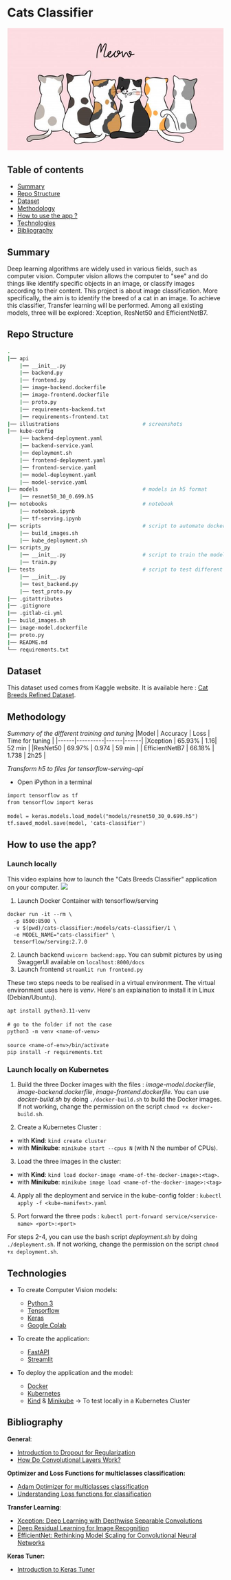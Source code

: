 # Cats Classifier

![image](illustrations/cat_banner_readme.jpg)

## Table of contents

- [Summary](#summary)
- [Repo Structure](#repo-structure)
- [Dataset](#dataset)
- [Methodology](#methodology)
- [How to use the app ?](#how-to-use-the-app)
- [Technologies](#technologies)
- [Bibliography](#bibliography)

## Summary

Deep learning algorithms are widely used in various fields, such as computer vision. Computer vision allows the computer to "see" and do things like identify specific objects in an image, or classify images according to their content.
This project is about image classification. More specifically, the aim is to identify the breed of a cat in an image. To achieve this classifier, Transfer learning will be performed. Among all existing models, three will be explored: Xception, ResNet50 and EfficientNetB7.

## Repo Structure

```bash
.
|── api
    |── __init__.py
    |── backend.py
    |── frontend.py
    |── image-backend.dockerfile
    |── image-frontend.dockerfile
    |── proto.py
    |── requirements-backend.txt
    |── requirements-frontend.txt
|── illustrations                           # screenshots
|── kube-config
    |── backend-deployment.yaml
    |── backend-service.yaml
    |── deployment.sh
    |── frontend-deployment.yaml
    |── frontend-service.yaml
    |── model-deployment.yaml
    |── model-service.yaml
|── models                                  # models in h5 format
    |── resnet50_30_0.699.h5
|── notebooks                               # notebook
    |── notebook.ipynb
    |── tf-serving.ipynb
|── scripts                                 # script to automate docker & Kubernetes
    |── build_images.sh
    |── kube_deployment.sh
|── scripts_py
    |── __init__.py                         # script to train the model
    |── train.py
|── tests                                   # script to test different components
    |── __init__.py
    |── test_backend.py
    |── test_proto.py
|── .gitattributes
|── .gitignore
|── .gitlab-ci.yml
|── build_images.sh
|── image-model.dockerfile
|── proto.py
|── README.md
└── requirements.txt
```

## Dataset

This dataset used comes from Kaggle website. It is available here : [Cat Breeds Refined Dataset](https://www.kaggle.com/datasets/doctrinek/catbreedsrefined-7k).

## Methodology

*Summary of the different training and tuning*
|Model | Accuracy | Loss | Time for tuning |
|------|----------|------|------|
|Xception | 65.93% | 1.16| 52 min |
|ResNet50 | 69.97% | 0.974 | 59 min |
| EfficientNetB7 | 66.18% | 1.738 | 2h25 |


*Transform h5 to files for tensorflow-serving-api*

- Open iPython in a terminal
```
import tensorflow as tf
from tensorflow import keras

model = keras.models.load_model("models/resnet50_30_0.699.h5")
tf.saved_model.save(model, 'cats-classifier')

```

## How to use the app?

### Launch locally

This video explains how to launch the "Cats Breeds Classifier" application on your computer.
[![](http://i3.ytimg.com/vi/Sx3DQ0obns8/hqdefault.jpg)](https://youtu.be/Sx3DQ0obns8)

1) Launch Docker Container with tensorflow/serving
```
docker run -it --rm \
  -p 8500:8500 \
  -v $(pwd)/cats-classifier:/models/cats-classifier/1 \
  -e MODEL_NAME="cats-classifier" \
  tensorflow/serving:2.7.0
```

2) Launch backend `uvicorn backend:app`. You can submit pictures by using SwaggerUI available on `localhost:8000/docs`
3) Launch frontend `streamlit run frontend.py`

These two steps needs to be realised in a virtual environment. The virtual environment uses here is *venv*. Here's an explaination to install it in Linux (Debian/Ubuntu).
```
apt install python3.11-venv

# go to the folder if not the case
python3 -m venv <name-of-venv>

source <name-of-env>/bin/activate
pip install -r requirements.txt
```

### Launch locally on Kubernetes

1) Build the three Docker images with the files : *image-model.dockerfile*, *image-backend.dockerfile*, *image-frontend.dockerfile*. You can use *docker-build.sh* by doing `./docker-build.sh` to build the Docker images. If not working, change the permission on the script `chmod +x docker-build.sh`.

2) Create a Kubernetes Cluster :
- with **Kind**: `kind create cluster`
- with **Minikube**: `minikube start --cpus N` (with N the number of CPUs).

3) Load the three images in the cluster:
- with **Kind**: `kind load docker-image <name-of-the-docker-image>:<tag>`.
- with **Minikube**: `minikube image load <name-of-the-docker-image>:<tag>`

4) Apply all the deployment and service in the kube-config folder : `kubectl apply -f <kube-manifest>.yaml`

5) Port forward the three pods : `kubectl port-forward service/<service-name> <port>:<port>`

For steps 2-4, you can use the bash script *deployment.sh* by doing `./deployment.sh`. If not working, change the permission on the script `chmod +x deployment.sh`.

## Technologies

- To create Computer Vision models:
    - [Python 3](https://www.python.org/)
    - [Tensorflow](https://www.tensorflow.org/?hl=fr)
    - [Keras](https://keras.io/)
    - [Google Colab](https://colab.google/)

- To create the application:
    - [FastAPI](https://fastapi.tiangolo.com/)
    - [Streamlit](https://streamlit.io/)

- To deploy the application and the model:
    - [Docker](https://www.docker.com/)
    - [Kubernetes](https://kubernetes.io/)
    - [Kind](https://kind.sigs.k8s.io/) & [Minikube](https://minikube.sigs.k8s.io/docs/start/) -> To test locally in a Kubernetes Cluster


## Bibliography

**General**:
- [Introduction to Dropout for Regularization](https://machinelearningmastery.com/dropout-for-regularizing-deep-neural-networks/)
- [How Do Convolutional Layers Work?](https://machinelearningmastery.com/convolutional-layers-for-deep-learning-neural-networks/)

**Optimizer and Loss Functions for multiclasses classification:**

- [Adam Optimizer for multiclasses classification](https://towardsdatascience.com/multiclass-classification-neural-network-using-adam-optimizer-fb9a4d2f73f4)
- [Understanding Loss functions for classification](https://medium.com/mlearning-ai/understanding-loss-functions-for-classification-81c19ee72c2a)

**Transfer Learning**:
- [Xception: Deep Learning with Depthwise Separable Convolutions](https://arxiv.org/abs/1610.02357)
- [Deep Residual Learning for Image Recognition](https://arxiv.org/abs/1512.03385)
- [EfficientNet: Rethinking Model Scaling for Convolutional Neural Networks](https://arxiv.org/abs/1905.11946)

**Keras Tuner:**
- [Introduction to Keras Tuner](https://www.tensorflow.org/tutorials/keras/keras_tuner?hl=en)
